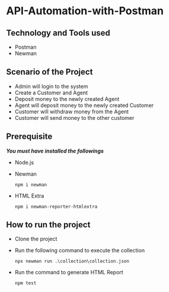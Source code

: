 # API-Automation-with-Postman

## Technology and Tools used
- Postman
- Newman

## Scenario of the Project
- Admin will login to the system
- Create a Customer and Agent
- Deposit money to the newly created Agent
- Agent will deposit money to the newly created Customer
- Customer will withdraw money from the Agent
- Customer will send money to the other customer

## Prerequisite
***You must have installed the followings***
- Node.js
- Newman

      npm i newman
      
- HTML Extra

      npm i newman-reporter-htmlextra
      

## How to run the project
- Clone the project
- Run the following command to execute the collection

      npx newman run .\collection\collection.json 

- Run the command to generate HTML Report

      npm test 

 



